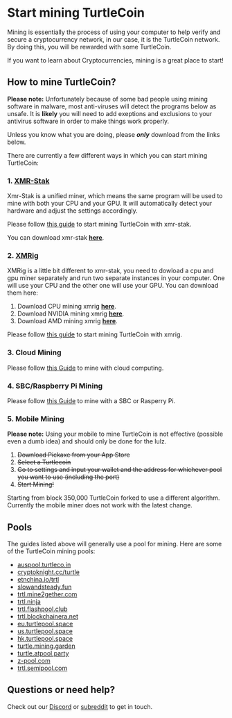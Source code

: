 
# Start mining TurtleCoin

Mining is essentially the process of using your computer to help verify and secure a cryptocurrency network, in our case, it is the TurtleCoin network. By doing this, you will be rewarded with some TurtleCoin.

If you want to learn about Cryptocurrencies, mining is a great place to start!

## How to mine TurtleCoin?

**Please note:** Unfortunately because of some bad people using mining software in malware, most anti-viruses will detect the programs below as unsafe. It is **likely** you will need to add exeptions and exclusions to your antivirus software in order to make things work properly. 

Unless you know what you are doing, please ***only*** download from the links below.

There are currently a few different ways in which you can start mining TurtleCoin:

### 1. [XMR-Stak](https://github.com/fireice-uk/xmr-stak)

Xmr-Stak is a unified miner, which means the same program will be used to mine with both your CPU and your GPU. It will automatically detect your hardware and adjust the settings accordingly.

Please follow [this guide](turtlecoin-wiki/guides/mining/xmrstak-guide) to start mining TurtleCoin with xmr-stak.

You can download xmr-stak **[here](https://github.com/brandonlehmann/xmr-stak/tree/add_turtlecoin/builds)**.

### 2. [XMRig](https://github.com/xmrig/xmrig)

XMRig is a little bit different to xmr-stak, you need to dowload a cpu and gpu miner separately and run two separate instances in your computer. One will use your CPU and the other one will use your GPU. You can download them here:

1. Download CPU mining xmrig **[here](https://github.com/xmrig/xmrig/releases)**.
2. Download NVIDIA mining xmrig **[here](https://github.com/xmrig/xmrig-nvidia/releases)**.
3. Download AMD mining xmrig **[here](https://github.com/xmrig/xmrig-amd/releases)**.

Please follow [this guide](turtlecoin-wiki/guides/mining/mxrig-guide) to start mining TurtleCoin with xmrig.

### 3. Cloud Mining

Please follow [this Guide](https://github.com/turtlecoin/turtlecoin-wiki/blob/master/guides/mining/Cloud-Mining.md) to mine with cloud computing.

### 4. SBC/Raspberry Pi Mining

Please follow [this Guide](https://github.com/turtlecoin/turtlecoin-wiki/blob/master/guides/mining/Mining-with-SBC.md) to mine with a SBC or Rasperry Pi.

### 5. Mobile Mining

**Please note:** Using your mobile to mine TurtleCoin is not effective (possible even a dumb idea) and should only be done for the lulz.

1. ~~Download Pickaxe from your App Store~~
2. ~~Select a Turtlecoin~~
3. ~~Go to settings and input your wallet and the address for whichever pool you want to use (including the port)~~
3. ~~Start Mining!~~

Starting from block 350,000 TurtleCoin forked to use a different algorithm. Currently the mobile miner does not work with the latest change.

## Pools

The guides listed above will generally use a pool for mining. Here are some of the TurtleCoin mining pools:

* [auspool.turtleco.in](https://auspool.turtleco.in)
* [cryptoknight.cc/turtle](https://cryptoknight.cc/turtle)
* [etnchina.io/trtl](http://etnchina.io/trtl)
* [slowandsteady.fun](https://slowandsteady.fun)
* [trtl.mine2gether.com](https://trtl.mine2gether.com)
* [trtl.ninja](https://trtl.ninja)
* [trtl.flashpool.club](https://trtl.flashpool.club)
* [trtl.blockchainera.net](https://trtl.blockchainera.net)
* [eu.turtlepool.space](https://eu.turtlepool.space)
* [us.turtlepool.space](https://us.turtlepool.space)
* [hk.turtlepool.space](https://hk.turtlepool.space)
* [turtle.mining.garden](https://turtle.mining.garden)
* [turtle.atpool.party](https://turtle.atpool.party)
* [z-pool.com](https://z-pool.com)
* [trtl.semipool.com](https://trtl.semipool.com)

## Questions or need help?

Check out our [Discord](https://discord.gg/RJaeQqm) or [subreddit](https://www.reddit.com/r/TRTL/) to get in touch.
